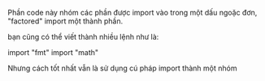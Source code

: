 Phần code này nhóm các phần được import vào trong một dấu ngoặc đơn, "factored" import một thành phần.

bạn cũng có thể viết thành nhiều lệnh như là:

import "fmt"
import "math"

Nhưng cách tốt nhất vẫn là sử dụng cú pháp import thành một nhóm